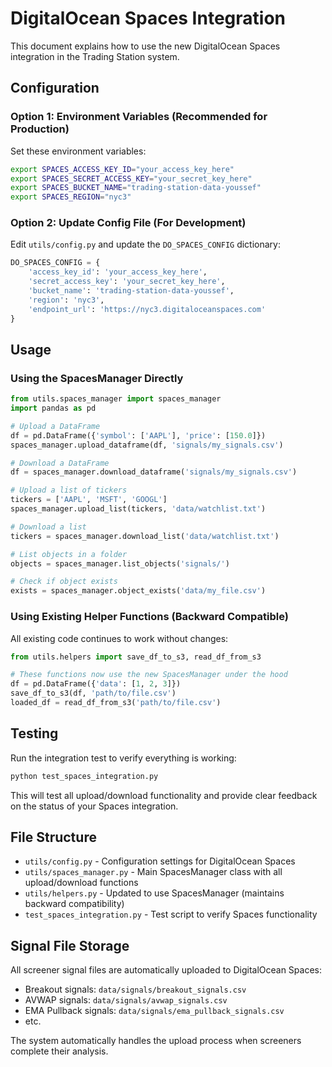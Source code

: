 # DigitalOcean Spaces Integration

This document explains how to use the new DigitalOcean Spaces integration in the Trading Station system.

## Configuration

### Option 1: Environment Variables (Recommended for Production)
Set these environment variables:
```bash
export SPACES_ACCESS_KEY_ID="your_access_key_here"
export SPACES_SECRET_ACCESS_KEY="your_secret_key_here"
export SPACES_BUCKET_NAME="trading-station-data-youssef"
export SPACES_REGION="nyc3"
```

### Option 2: Update Config File (For Development)
Edit `utils/config.py` and update the `DO_SPACES_CONFIG` dictionary:
```python
DO_SPACES_CONFIG = {
    'access_key_id': 'your_access_key_here',
    'secret_access_key': 'your_secret_key_here',
    'bucket_name': 'trading-station-data-youssef',
    'region': 'nyc3',
    'endpoint_url': 'https://nyc3.digitaloceanspaces.com'
}
```

## Usage

### Using the SpacesManager Directly

```python
from utils.spaces_manager import spaces_manager
import pandas as pd

# Upload a DataFrame
df = pd.DataFrame({'symbol': ['AAPL'], 'price': [150.0]})
spaces_manager.upload_dataframe(df, 'signals/my_signals.csv')

# Download a DataFrame
df = spaces_manager.download_dataframe('signals/my_signals.csv')

# Upload a list of tickers
tickers = ['AAPL', 'MSFT', 'GOOGL']
spaces_manager.upload_list(tickers, 'data/watchlist.txt')

# Download a list
tickers = spaces_manager.download_list('data/watchlist.txt')

# List objects in a folder
objects = spaces_manager.list_objects('signals/')

# Check if object exists
exists = spaces_manager.object_exists('data/my_file.csv')
```

### Using Existing Helper Functions (Backward Compatible)

All existing code continues to work without changes:

```python
from utils.helpers import save_df_to_s3, read_df_from_s3

# These functions now use the new SpacesManager under the hood
df = pd.DataFrame({'data': [1, 2, 3]})
save_df_to_s3(df, 'path/to/file.csv')
loaded_df = read_df_from_s3('path/to/file.csv')
```

## Testing

Run the integration test to verify everything is working:

```bash
python test_spaces_integration.py
```

This will test all upload/download functionality and provide clear feedback on the status of your Spaces integration.

## File Structure

- `utils/config.py` - Configuration settings for DigitalOcean Spaces
- `utils/spaces_manager.py` - Main SpacesManager class with all upload/download functions
- `utils/helpers.py` - Updated to use SpacesManager (maintains backward compatibility)
- `test_spaces_integration.py` - Test script to verify Spaces functionality

## Signal File Storage

All screener signal files are automatically uploaded to DigitalOcean Spaces:

- Breakout signals: `data/signals/breakout_signals.csv`
- AVWAP signals: `data/signals/avwap_signals.csv`
- EMA Pullback signals: `data/signals/ema_pullback_signals.csv`
- etc.

The system automatically handles the upload process when screeners complete their analysis.